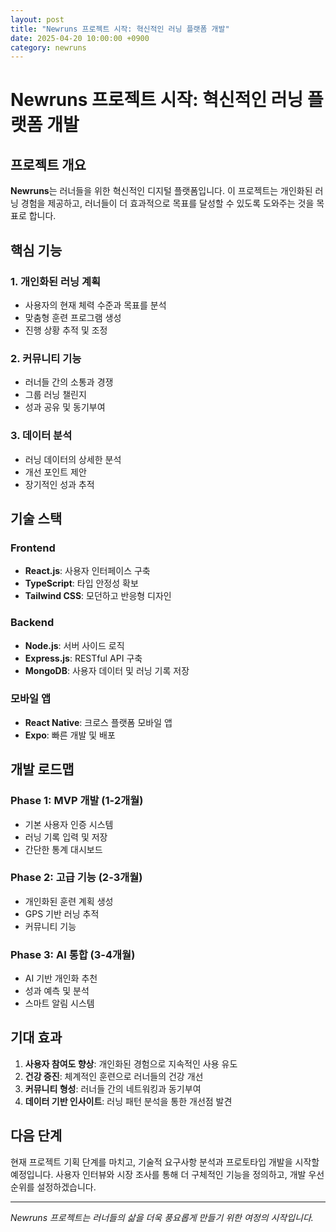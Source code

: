 ```yaml
---
layout: post
title: "Newruns 프로젝트 시작: 혁신적인 러닝 플랫폼 개발"
date: 2025-04-20 10:00:00 +0900
category: newruns
---
```


# Newruns 프로젝트 시작: 혁신적인 러닝 플랫폼 개발

## 프로젝트 개요

**Newruns**는 러너들을 위한 혁신적인 디지털 플랫폼입니다. 이 프로젝트는 개인화된 러닝 경험을 제공하고, 러너들이 더 효과적으로 목표를 달성할 수 있도록 도와주는 것을 목표로 합니다.

## 핵심 기능

### 1. 개인화된 러닝 계획
- 사용자의 현재 체력 수준과 목표를 분석
- 맞춤형 훈련 프로그램 생성
- 진행 상황 추적 및 조정

### 2. 커뮤니티 기능
- 러너들 간의 소통과 경쟁
- 그룹 러닝 챌린지
- 성과 공유 및 동기부여

### 3. 데이터 분석
- 러닝 데이터의 상세한 분석
- 개선 포인트 제안
- 장기적인 성과 추적

## 기술 스택

### Frontend
- **React.js**: 사용자 인터페이스 구축
- **TypeScript**: 타입 안정성 확보
- **Tailwind CSS**: 모던하고 반응형 디자인

### Backend
- **Node.js**: 서버 사이드 로직
- **Express.js**: RESTful API 구축
- **MongoDB**: 사용자 데이터 및 러닝 기록 저장

### 모바일 앱
- **React Native**: 크로스 플랫폼 모바일 앱
- **Expo**: 빠른 개발 및 배포

## 개발 로드맵

### Phase 1: MVP 개발 (1-2개월)
- 기본 사용자 인증 시스템
- 러닝 기록 입력 및 저장
- 간단한 통계 대시보드

### Phase 2: 고급 기능 (2-3개월)
- 개인화된 훈련 계획 생성
- GPS 기반 러닝 추적
- 커뮤니티 기능

### Phase 3: AI 통합 (3-4개월)
- AI 기반 개인화 추천
- 성과 예측 및 분석
- 스마트 알림 시스템

## 기대 효과

1. **사용자 참여도 향상**: 개인화된 경험으로 지속적인 사용 유도
2. **건강 증진**: 체계적인 훈련으로 러너들의 건강 개선
3. **커뮤니티 형성**: 러너들 간의 네트워킹과 동기부여
4. **데이터 기반 인사이트**: 러닝 패턴 분석을 통한 개선점 발견

## 다음 단계

현재 프로젝트 기획 단계를 마치고, 기술적 요구사항 분석과 프로토타입 개발을 시작할 예정입니다. 사용자 인터뷰와 시장 조사를 통해 더 구체적인 기능을 정의하고, 개발 우선순위를 설정하겠습니다.

---

*Newruns 프로젝트는 러너들의 삶을 더욱 풍요롭게 만들기 위한 여정의 시작입니다.*
